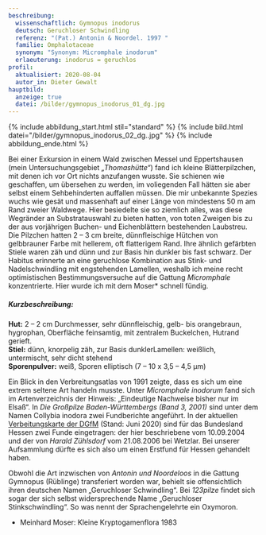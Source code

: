 ```yaml
---
beschreibung:
  wissenschaftlich: Gymnopus inodorus
  deutsch: Geruchloser Schwindling
  referenz: "(Pat.) Antonin & Noordel. 1997 "
  familie: Omphalotaceae
  synonym: "Synonym: Micromphale inodorum"
  erlaeuterung: inodorus = geruchlos
profil:
  aktualisiert: 2020-08-04
  autor_in: Dieter Gewalt
hauptbild:
  anzeige: true
  datei: /bilder/gymnopus_inodorus_01_dg.jpg
---
```

{% include abbildung_start.html stil="standard" %}
{% include bild.html datei="/bilder/gymnopus_inodorus_02_dg..jpg" %}
{% include abbildung_ende.html %}

Bei einer Exkursion in einem Wald zwischen Messel und Eppertshausen (mein Untersuchungsgebiet *„Thomashütte“*) fand ich kleine Blätterpilzchen, mit denen ich vor Ort nichts anzufangen wusste. Sie schienen wie geschaffen, um übersehen zu werden, im voliegenden Fall hätten sie aber selbst einem Sehbehinderten auffallen müssen. Die mir unbekannte Spezies wuchs wie gesät und massenhaft auf einer Länge von mindestens 50 m am Rand zweier Waldwege. Hier besiedelte sie so ziemlich alles, was diese Wegränder an Substratauswahl zu bieten hatten, von toten Zweigen bis zu der aus vorjährigen Buchen- und Eichenblättern bestehenden Laubstreu. Die Pilzchen hatten 2 – 3 cm breite, dünnfleischige Hütchen von gelbbrauner Farbe mit hellerem, oft flatterigem Rand. Ihre ähnlich gefärbten Stiele waren zäh und dünn und zur Basis hin dunkler bis fast schwarz. Der Habitus erinnerte an eine geruchlose Kombination aus Stink- und Nadelschwindling mit engstehenden Lamellen, weshalb ich meine recht optimistischen Bestimmungsversuche auf die Gattung *Micromphale* konzentrierte. Hier wurde ich mit dem Moser\* schnell fündig.

##### Kurzbeschreibung:

**Hut:** 2 – 2 cm Durchmesser, sehr dünnfleischig, gelb- bis orangebraun, hygrophan, Oberfläche feinsamtig, mit zentralem Buckelchen, Hutrand gerieft.  
**Stiel:** dünn, knorpelig zäh, zur Basis dunklerLamellen: weißlich, untermischt, sehr dicht stehend  
**Sporenpulver:** weiß, Sporen elliptisch (7 – 10 x 3,5 – 4,5 µm)

Ein Blick in den Verbreitungsatlas von 1991 zeigte, dass es sich um eine extrem seltene Art handeln musste. Unter *Micromphale inodorum* fand sich im Artenverzeichnis der Hinweis: „Eindeutige Nachweise bisher nur im Elsaß“. In *Die Großpilze Baden-Württembergs (Band 3, 2001)* sind unter dem Namen Collybia inodora zwei Fundberichte angeführt. In der aktuellen [Verbeitungskarte der DGfM](http://hessen.pilze-deutschland.de/organismen/gymnopus-inodorus-pat-anton%C3%ADn-noordel-1997-1) (Stand: Juni 2020) sind für das Bundesland Hessen zwei Funde eingetragen: der hier beschriebene vom 10.09.2004 und der von *Harald Zühlsdorf* vom 21.08.2006 bei Wetzlar. Bei unserer Aufsammlung dürfte es sich also um einen Erstfund für Hessen gehandelt haben.

Obwohl die Art inzwischen von *Antonin und Noordeloos* in die Gattung Gymnopus (Rüblinge) transferiert worden war, behielt sie offensichtlich ihren deutschen Namen „Geruchloser Schwindling“. Bei *123pilze* findet sich sogar der sich selbst widersprechende Name „Geruchloser Stinkschwindling“. So was nennt der Sprachengelehrte ein Oxymoron.

* Meinhard Moser: Kleine Kryptogamenflora 1983